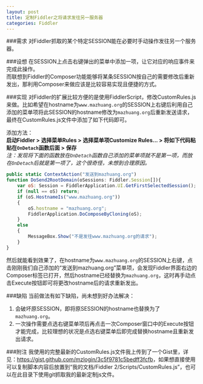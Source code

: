 ```yaml
---
layout: post
title: 定制Fiddler之将请求发往另一服务器
categories: Fiddler
---
```


###需求
对Fiddler抓取的某个特定SESSION能在必要时手动操作发往另一个服务器。

###设想
在SESSION上点击右键弹出的菜单中添加一项，让它对应的响应事件来完成此操作。  
而联想到Fiddler的Composer功能能够将某条SESSION按自己的需要修改后重新发出，那利用Composer来做应该是比较容易实现且便捷的方式。

###实现
对Fiddler的扩展比较方便的是使用FiddlerScript，修改CustomRules.js来做。比如希望在hostname为`www.mazhuang.org`的SESSION上右键后利用自己添加的菜单项将此SESSION的hostname修改为`mazhuang.org`后重新发送请求，最终在CustomRules.js文件中添加了如下代码即可。  
  
添加方法：  
**启动Fiddler > 选择菜单Rules > 选择菜单项Customize Rules... > 将如下代码粘贴在`OnDetach`函数后面 > 保存**  
*注：发现将下面的函数放在`OnDetach`函数自己添加的菜单项就不是第一项，而放在`OnDetach`后就是第一项了，这个很奇怪，未想到合理原因。*  

```js
public static ContextAction("发送到mazhuang.org")
function DoSend2RootDomain(oSessions: Fiddler.Session[]){
    var oS: Session = FiddlerApplication.UI.GetFirstSelectedSession();
    if (null == oS) return;
    if (oS.HostnameIs("www.mazhuang.org"))
    {
        oS.hostname = "mazhuang.org";
        FiddlerApplication.DoComposeByCloning(oS);
    }
    else
    {
        MessageBox.Show("不是发往www.mazhuang.org的请求");
    }
}
```

然后就能看到效果了，在hostname为`www.mazhuang.org`的SESSION上右键，点击刚刚我们自己添加的“发送到mazhuang.org”菜单项，会发现Fiddler界面右边的Composer标签已打开，然后hostname已经替换为`mazhuang.org`，这时再手动点击Execute按钮即可将更改hostname后的请求重新发出。

###缺陷
当前做法有如下缺陷，尚未想到好办法解决：  

1. 会破坏原SESSION，即将原SESSION的hostname也替换为了`mazhuang.org`。  
2. 一次操作需要点选右键菜单项后再点击一次Composer窗口中的Execute按钮才能完成，比较理想的状况是点选右键菜单后即完成替换hostname且重新发出请求。

###附注
我使用的完整最新的CustomRules.js文件我上传到了一个Gist里，详见：<https://gist.github.com/mzlogin/3c5f9781c5bedff3fcfb>，如果想直接使用可以复制脚本内容后放置到“我的文档/Fiddler 2/Scripts/CustomRules.js”，也可以在此目录下使用git抓取我的最新定制js文件。
